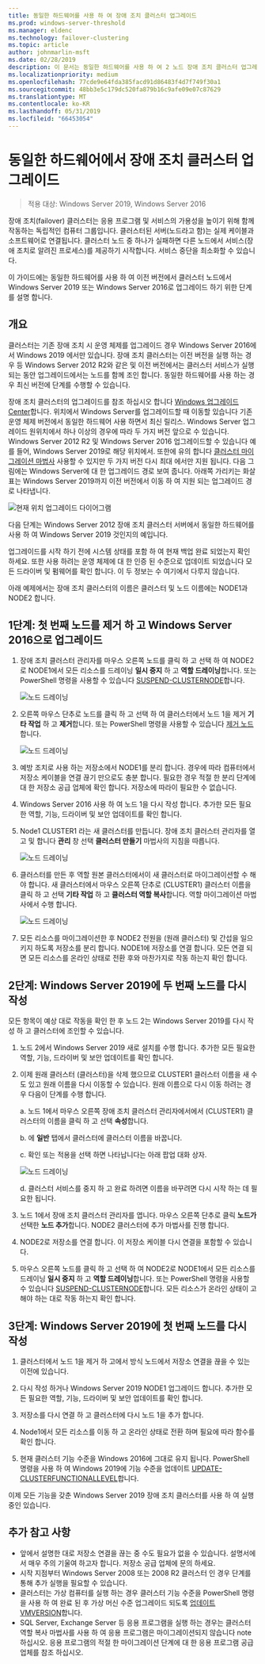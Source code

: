 ```yaml
---
title: 동일한 하드웨어를 사용 하 여 장애 조치 클러스터 업그레이드
ms.prod: windows-server-threshold
ms.manager: eldenc
ms.technology: failover-clustering
ms.topic: article
author: johnmarlin-msft
ms.date: 02/28/2019
description: 이 문서는 동일한 하드웨어를 사용 하 여 2 노드 장애 조치 클러스터 업그레이드에 대해 설명 합니다.
ms.localizationpriority: medium
ms.openlocfilehash: 77cde9e64fda385facd91d86483f4d7f749f30a1
ms.sourcegitcommit: 48bb3e5c179dc520fa879b16c9afe09e07c87629
ms.translationtype: MT
ms.contentlocale: ko-KR
ms.lasthandoff: 05/31/2019
ms.locfileid: "66453054"
---
```

# <a name="upgrading-failover-clusters-on-the-same-hardware"></a>동일한 하드웨어에서 장애 조치 클러스터 업그레이드

> 적용 대상: Windows Server 2019, Windows Server 2016

장애 조치(failover) 클러스터는 응용 프로그램 및 서비스의 가용성을 높이기 위해 함께 작동하는 독립적인 컴퓨터 그룹입니다. 클러스터된 서버(노드라고 함)는 실제 케이블과 소프트웨어로 연결됩니다. 클러스터 노드 중 하나가 실패하면 다른 노드에서 서비스(장애 조치로 알려진 프로세스)를 제공하기 시작합니다. 서비스 중단을 최소화할 수 있습니다.

이 가이드에는 동일한 하드웨어를 사용 하 여 이전 버전에서 클러스터 노드에서 Windows Server 2019 또는 Windows Server 2016로 업그레이드 하기 위한 단계를 설명 합니다.

## <a name="overview"></a>개요

클러스터는 기존 장애 조치 시 운영 체제를 업그레이드 경우 Windows Server 2016에서 Windows 2019 에서만 있습니다.  장애 조치 클러스터는 이전 버전을 실행 하는 경우 등 Windows Server 2012 R2와 같은 및 이전 버전에서는 클러스터 서비스가 실행 되는 동안 업그레이드에서는 노드를 함께 조인 합니다.  동일한 하드웨어를 사용 하는 경우 최신 버전에 단계를 수행할 수 있습니다.  

장애 조치 클러스터의 업그레이드를 참조 하십시오 합니다 [Windows 업그레이드 Center](https://www.microsoft.com/upgradecenter)합니다.  위치에서 Windows Server를 업그레이드할 때 이동할 있습니다 기존 운영 체제 버전에서 동일한 하드웨어 사용 하면서 최신 릴리스. Windows Server 업그레이드 원위치에서 하나 이상의 경우에 따라 두 가지 버전 앞으로 수 있습니다. Windows Server 2012 R2 및 Windows Server 2016 업그레이드할 수 있습니다 예를 들어, Windows Server 2019로 해당 위치에서.  또한에 유의 합니다 [클러스터 마이그레이션 마법사](https://blogs.msdn.microsoft.com/clustering/2012/06/25/how-to-move-highly-available-clustered-vms-to-windows-server-2012-with-the-cluster-migration-wizard/) 사용할 수 있지만 두 가지 버전 다시 최대 에서만 지원 됩니다. 다음 그림에는 Windows Server에 대 한 업그레이드 경로 보여 줍니다. 아래쪽 가리키는 화살표는 Windows Server 2019까지 이전 버전에서 이동 하 여 지원 되는 업그레이드 경로 나타냅니다.

![현재 위치 업그레이드 다이어그램](media/In-Place-Upgrade/In-Place-Upgrade-1.png)

다음 단계는 Windows Server 2012 장애 조치 클러스터 서버에서 동일한 하드웨어를 사용 하 여 Windows Server 2019 것인지의 예입니다.  

업그레이드를 시작 하기 전에 시스템 상태를 포함 하 여 현재 백업 완료 되었는지 확인 하세요.  또한 사용 하려는 운영 체제에 대 한 인증 된 수준으로 업데이트 되었습니다 모든 드라이버 및 펌웨어를 확인 합니다.  이 두 정보는 수 여기에서 다루지 않습니다.

아래 예제에서는 장애 조치 클러스터의 이름은 클러스터 및 노드 이름에는 NODE1과 NODE2 합니다.

## <a name="step-1-evict-first-node-and-upgrade-to-windows-server-2016"></a>1단계: 첫 번째 노드를 제거 하 고 Windows Server 2016으로 업그레이드

1. 장애 조치 클러스터 관리자를 마우스 오른쪽 노드를 클릭 하 고 선택 하 여 NODE2로 NODE1에서 모든 리소스를 드레이닝 **일시 중지** 하 고 **역할 드레이닝**합니다.  또는 PowerShell 명령을 사용할 수 있습니다 [SUSPEND-CLUSTERNODE](https://docs.microsoft.com/powershell/module/failoverclusters/suspend-clusternode)합니다.

    ![노드 드레이닝](media/In-Place-Upgrade/In-Place-Upgrade-2.png)

2. 오른쪽 마우스 단추로 노드를 클릭 하 고 선택 하 여 클러스터에서 노드 1을 제거 **기타 작업** 하 고 **제거**합니다.  또는 PowerShell 명령을 사용할 수 있습니다 [제거 노드](https://docs.microsoft.com/powershell/module/failoverclusters/remove-clusternode)합니다.

    ![노드 드레이닝](media/In-Place-Upgrade/In-Place-Upgrade-3.png)

3. 예방 조치로 사용 하는 저장소에서 NODE1를 분리 합니다.  경우에 따라 컴퓨터에서 저장소 케이블을 연결 끊기 만으로도 충분 합니다.  필요한 경우 적절 한 분리 단계에 대 한 저장소 공급 업체에 확인 합니다.  저장소에 따라이 필요한 수 없습니다.

4. Windows Server 2016 사용 하 여 노드 1을 다시 작성 합니다.  추가한 모든 필요한 역할, 기능, 드라이버 및 보안 업데이트를 확인 합니다.

5. Node1 CLUSTER1 라는 새 클러스터를 만듭니다.  장애 조치 클러스터 관리자를 열고 및 합니다 **관리** 창 선택 **클러스터 만들기** 마법사의 지침을 따릅니다.

    ![노드 드레이닝](media/In-Place-Upgrade/In-Place-Upgrade-4.png)

6. 클러스터를 만든 후 역할 원본 클러스터에서이 새 클러스터로 마이그레이션할 수 해야 합니다.  새 클러스터에서 마우스 오른쪽 단추로 (CLUSTER1) 클러스터 이름을 클릭 하 고 선택 **기타 작업** 하 고 **클러스터 역할 복사**합니다.  역할 마이그레이션 마법사에서 수행 합니다.

    ![노드 드레이닝](media/In-Place-Upgrade/In-Place-Upgrade-5.png)

7.  모든 리소스를 마이그레이션한 후 NODE2 전원을 (원래 클러스터) 및 간섭을 일으키지 하도록 저장소를 분리 합니다.  NODE1에 저장소를 연결 합니다.  모든 연결 되 면 모든 리소스를 온라인 상태로 전환 후와 마찬가지로 작동 하는지 확인 합니다.

## <a name="step-2-rebuild-second-node-to-windows-server-2019"></a>2단계: Windows Server 2019에 두 번째 노드를 다시 작성

모든 항목이 예상 대로 작동을 확인 한 후 노드 2는 Windows Server 2019를 다시 작성 하 고 클러스터에 조인할 수 있습니다.

1. 노드 2에서 Windows Server 2019 새로 설치를 수행 합니다. 추가한 모든 필요한 역할, 기능, 드라이버 및 보안 업데이트를 확인 합니다.

2. 이제 원래 클러스터 (클러스터)을 삭제 했으므로 CLUSTER1 클러스터 이름을 새 수도 있고 원래 이름을 다시 이동할 수 있습니다.  원래 이름으로 다시 이동 하려는 경우 다음이 단계를 수행 합니다.
   
   a. 노드 1에서 마우스 오른쪽 장애 조치 클러스터 관리자에서에서 (CLUSTER1) 클러스터의 이름을 클릭 하 고 선택 **속성**합니다.
   
   b. 에 **일반** 탭에서 클러스터에 클러스터 이름을 바꿉니다.

   c. 확인 또는 적용을 선택 하면 나타납니다는 아래 팝업 대화 상자.

    ![노드 드레이닝](media/In-Place-Upgrade/In-Place-Upgrade-6.png)

    d. 클러스터 서비스를 중지 하 고 완료 하려면 이름을 바꾸려면 다시 시작 하는 데 필요한 됩니다.

3. 노드 1에서 장애 조치 클러스터 관리자를 엽니다.  마우스 오른쪽 단추로 클릭 **노드가** 선택한 **노드 추가**합니다.  NODE2 클러스터에 추가 마법사를 진행 합니다.

4. NODE2로 저장소를 연결 합니다. 이 저장소 케이블 다시 연결을 포함할 수 있습니다. 

5. 마우스 오른쪽 노드를 클릭 하 고 선택 하 여 NODE2로 NODE1에서 모든 리소스를 드레이닝 **일시 중지** 하 고 **역할 드레이닝**합니다.  또는 PowerShell 명령을 사용할 수 있습니다 [SUSPEND-CLUSTERNODE](https://docs.microsoft.com/powershell/module/failoverclusters/suspend-clusternode)합니다.  모든 리소스가 온라인 상태이 고 해야 하는 대로 작동 하는지 확인 합니다.

## <a name="step-3-rebuild-first-node-to-windows-server-2019"></a>3단계: Windows Server 2019에 첫 번째 노드를 다시 작성

1. 클러스터에서 노드 1을 제거 하 고에서 방식 노드에서 저장소 연결을 끊을 수 있는 이전에 있습니다.

2. 다시 작성 하거나 Windows Server 2019 NODE1 업그레이드 합니다.  추가한 모든 필요한 역할, 기능, 드라이버 및 보안 업데이트를 확인 합니다.

3. 저장소를 다시 연결 하 고 클러스터에 다시 노드 1을 추가 합니다.

4. Node1에서 모든 리소스를 이동 하 고 온라인 상태로 전환 하며 필요에 따라 함수를 확인 합니다.

5. 현재 클러스터 기능 수준을 Windows 2016에 그대로 유지 됩니다.  PowerShell 명령을 사용 하 여 Windows 2019에 기능 수준을 업데이트 [UPDATE-CLUSTERFUNCTIONALLEVEL](https://docs.microsoft.com/powershell/module/failoverclusters/update-clusterfunctionallevel)합니다.

이제 모든 기능을 갖춘 Windows Server 2019 장애 조치 클러스터를 사용 하 여 실행 중인 있습니다.

## <a name="additional-notes"></a>추가 참고 사항

- 앞에서 설명한 대로 저장소 연결을 끊는 중 수도 필요가 없을 수 있습니다.  설명서에서 매우 주의 기울여 하고자 합니다.  저장소 공급 업체에 문의 하세요.
- 시작 지점부터 Windows Server 2008 또는 2008 R2 클러스터 인 경우 단계를 통해 추가 실행을 필요할 수 있습니다.
- 클러스터는 가상 컴퓨터를 실행 하는 경우 클러스터 기능 수준을 PowerShell 명령을 사용 하 여 완료 된 후 가상 머신 수준 업그레이드 되도록 [업데이트 VMVERSION](https://docs.microsoft.com/powershell/module/hyper-v/update-vmversion)합니다.
- SQL Server, Exchange Server 등 응용 프로그램을 실행 하는 경우는 클러스터 역할 복사 마법사를 사용 하 여 응용 프로그램은 마이그레이션되지 않습니다 note 하십시오.  응용 프로그램의 적절 한 마이그레이션 단계에 대 한 응용 프로그램 공급 업체를 참조 하십시오.